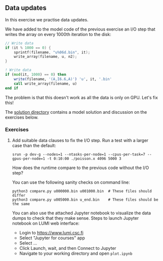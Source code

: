 ## Data updates

In this exercise we practise data updates.

We have added to the model code of the previous exercise an I/O step that writes the array on every 1000th iteration to the disk:

```cpp
// Write data
if (it % 1000 == 0) {
    sprintf(filename, "u%06d.bin", it);
    write_array(filename, u, n2);
}
```

```fortranfree
! Write data
if (mod(it, 1000) == 0) then
    write(filename, '(A,I6.6,A)') 'u', it, '.bin'
    call write_array(filename, u)
end if
```

The problem is that this doesn't work as all the data is only on GPU.
Let's fix this!

The [solution directory](solution/) contains a model solution and discussion on the exercises below.

### Exercises

1. Add suitable data clauses to fix the I/O step.
   Run a test with a larger case than the default:

       srun -p dev-g --nodes=1 --ntasks-per-node=1 --cpus-per-task=7 --gpus-per-node=1 -t 0:10:00 ./poisson.x 4096 5000 3

   How does the runtime compare to the previous code without the I/O step?

   You can use the following sanity checks on command line:

       python3 compare.py u000000.bin u001000.bin  # These files should differ
       python3 compare.py u005000.bin u_end.bin    # These files should be the same

   You can also use the attached Jupyter notebook to visualize the data dumps to check that they make sense.
   Steps to launch Jupyter notebook on LUMI web interface:
   - Login to https://www.lumi.csc.fi
   - Select "Jupyter for courses" app
   - Select ...
   - Click Launch, wait, and then Connect to Jupyter
   - Navigate to your working directory and open `plot.ipynb`
